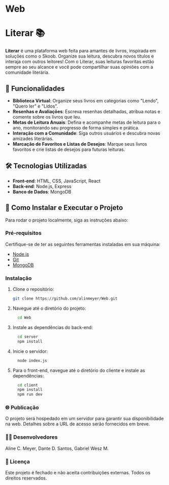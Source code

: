 # Web
# Literar 📚

**Literar** é uma plataforma web feita para amantes de livros, inspirada em soluções como o Skoob. Organize sua leitura, descubra novos títulos e interaja com outros leitores! Com o Literar, suas leituras favoritas estão sempre ao seu alcance e você pode compartilhar suas opiniões com a comunidade literária.

## 🚀 Funcionalidades

- **Biblioteca Virtual**: Organize seus livros em categorias como "Lendo", "Quero ler" e "Lidos".
- **Resenhas e Avaliações**: Escreva resenhas detalhadas, atribua notas e comente sobre os livros que leu.
- **Metas de Leitura Anuais**: Defina e acompanhe metas de leitura para o ano, monitorando seu progresso de forma simples e prática.
- **Interação com a Comunidade**: Siga outros usuários e descubra novas amizades literárias.
- **Marcação de Favoritos e Listas de Desejos**: Marque seus livros favoritos e crie listas de desejos para futuras leituras.

## 🛠️ Tecnologias Utilizadas

- **Front-end**: HTML, CSS, JavaScript, React
- **Back-end**: Node.js, Express
- **Banco de Dados**: MongoDB

## 🎯 Como Instalar e Executar o Projeto

Para rodar o projeto localmente, siga as instruções abaixo:

### Pré-requisitos

Certifique-se de ter as seguintes ferramentas instaladas em sua máquina:
- [Node.js](https://nodejs.org/)
- [Git](https://git-scm.com/)
- [MongoDB](https://www.mongodb.com/)

### Instalação

1. Clone o repositório:
   ```bash
   git clone https://github.com/alinmeyer/Web.git

2. Navegue até o diretório do projeto:
   ```bash
	 cd Web
3. Instale as dependências do back-end:
   ```bash
   	 cd server
	 npm install
4. Inicie o servidor:
   ```bash
	 node index.js
5. Para o front-end, navegue até o diretório do cliente e instale as dependências:
   ```bash
	 cd client
	 npm install
	 npm run dev

### 🌐 Publicação
O projeto será hospedado em um servidor para garantir sua disponibilidade na web. Detalhes sobre a URL de acesso serão fornecidos em breve.

### 👩‍💻 Desenvolvedores
Aline C. Meyer,
Dante D. Santos,
Gabriel Wesz M.	

### 📄 Licença
Este projeto é fechado e não aceita contribuições externas. Todos os direitos reservados.
